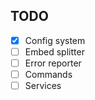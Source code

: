 ## TODO

- [x] Config system
- [ ] Embed splitter
- [ ] Error reporter
- [ ] Commands
- [ ] Services
